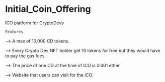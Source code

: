 # Initial_Coin_Offering
ICO platform for CryptoDevs

```
Features
```

--> A max of 10,000 CD tokens.

--> Every Crypto Dev NFT holder get 10 tokens for free but they would have to pay the gas fees.

--> The price of one CD at the time of ICO is 0.001 ether.

--> Website that users can visit for the ICO.
